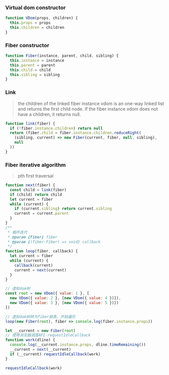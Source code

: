 ### Virtual dom constructor
```js
function VDom(props, children) {
  this.props = props
  this.children = children
}
```
### Fiber constructor
```js
function Fiber(instance, parent, child, sibling) {
  this.instance = instance
  this.parent = parent
  this.child = child
  this.sibling = sibling
}
```
### Link
> the children of the linked fiber instance vdom is an one-way linked list and returns the first child node. If the fiber instance vdom does not have a children, it returns null.
```js
function link(fiber) {
  if (!fiber.instance.children) return null
  return (fiber.child = fiber.instance.children.reduceRight(
    (sibling, current) => new Fiber(current, fiber, null, sibling),
    null
  ))
}
```
### Fiber iterative algorithm
> pth first traversal
```js
function next(fiber) {
  const child = link(fiber)
  if (child) return child
  let current = fiber
  while (current) {
    if (current.sibling) return current.sibling
    current = current.parent
  }
}
/**
 * 循环迭代
 * @param {Fiber} fiber
 * @param {(fiber:Fiber) => void} callback
 */
function loop(fiber, callback) {
  let current = fiber
  while (current) {
    callback(current)
    current = next(current)
  }
}
```
```js
// 虚拟dom树
const root = new VDom({ value: 1 }, [
  new VDom({ value: 2 }, [new VDom({ value: 4 })]),
  new VDom({ value: 3 }, [new VDom({ value: 5 })])
])

// 虚拟dom树转为fiber链表，开始遍历
loop(new Fiber(root), fiber => console.log(fiber.instance.props))

let __current = new Fiber(root)
// 使用浏览器调度API-requestIdleCallback
function work(dline) {
  console.log(__current.instance.props, dline.timeRemaining())
  __current = next(__current)
  if (__current) requestIdleCallback(work)
}

requestIdleCallback(work)
```